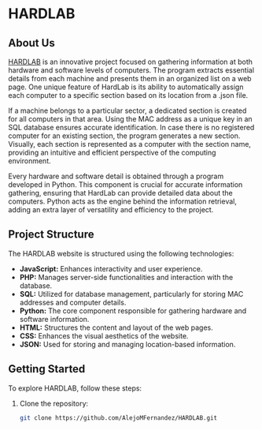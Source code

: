 # HARDLAB

## About Us

[HARDLAB](https://github.com/AlejoMFernandez/HARDLAB) is an innovative project focused on gathering information at both hardware and software levels of computers. 
The program extracts essential details from each machine and presents them in an organized list on a web page. One unique feature of HardLab is its ability to automatically assign each computer to a specific section based on its location from a .json file.

If a machine belongs to a particular sector, a dedicated section is created for all computers in that area. Using the MAC address as a unique key in an SQL database ensures accurate identification. 
In case there is no registered computer for an existing section, the program generates a new section. Visually, each section is represented as a computer with the section name, providing an intuitive and efficient perspective of the computing environment.

Every hardware and software detail is obtained through a program developed in Python. This component is crucial for accurate information gathering, ensuring that HardLab can provide detailed data about the computers. 
Python acts as the engine behind the information retrieval, adding an extra layer of versatility and efficiency to the project.

## Project Structure

The HARDLAB website is structured using the following technologies:

- **JavaScript:** Enhances interactivity and user experience.
- **PHP:** Manages server-side functionalities and interaction with the database.
- **SQL:** Utilized for database management, particularly for storing MAC addresses and computer details.
- **Python:** The core component responsible for gathering hardware and software information.
- **HTML:** Structures the content and layout of the web pages.
- **CSS:** Enhances the visual aesthetics of the website.
- **JSON:** Used for storing and managing location-based information.

## Getting Started

To explore HARDLAB, follow these steps:

1. Clone the repository:
   ```bash
   git clone https://github.com/AlejoMFernandez/HARDLAB.git
